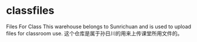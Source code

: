 # classfiles
Files For Class
This warehouse belongs to Sunrichuan and is used to upload files for classroom use.
这个仓库是属于孙日川的用来上传课堂所用文件的。
